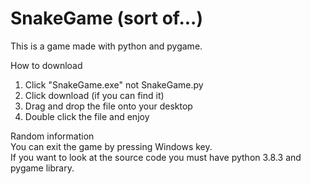 # SnakeGame (sort of...)
This is a game made with python and pygame.

How to download 
  1. Click "SnakeGame.exe" not SnakeGame.py
  2. Click download (if you can find it)
  3. Drag and drop the file onto your desktop
  4. Double click the file and enjoy

Random information  
  You can exit the game by pressing Windows key.                                                                               
  If you want to look at the source code you must have python 3.8.3 and pygame library. 
